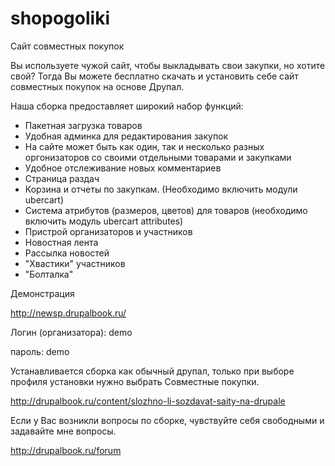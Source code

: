 # shopogoliki
Сайт совместных покупок

Вы используете чужой сайт, чтобы выкладывать свои закупки, но хотите свой? Тогда Вы можете бесплатно скачать и установить себе сайт совместных покупок на основе Друпал.

Наша сборка предоставляет широкий набор функций:
* Пакетная загрузка товаров
* Удобная админка для редактирования закупок
* На сайте может быть как один, так и несколько разных оргонизаторов со своими отдельными товарами и закупками
* Удобное отслеживание новых комментариев
* Страница раздач
* Корзина и отчеты по закупкам. (Необходимо включить модули ubercart)
* Система атрибутов (размеров, цветов) для товаров (необходимо включить модуль ubercart attributes)
* Пристрой организаторов и участников
* Новостная лента
* Рассылка новостей
* "Хвастики" участников
* "Болталка"

Демонстрация

http://newsp.drupalbook.ru/

Логин (организатора): demo

пароль: demo

Устанавливается сборка как обычный друпал, только при выборе профиля установки нужно выбрать Совместные покупки.

http://drupalbook.ru/content/slozhno-li-sozdavat-saity-na-drupale

Если у Вас возникли вопросы по сборке, чувствуйте себя свободными и задавайте мне вопросы.

http://drupalbook.ru/forum
